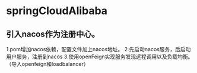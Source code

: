 # springCloudAlibaba

## 引入nacos作为注册中心。
1.pom增加nacos依赖，配置文件加上nacos地址。
2.先启动nacos服务，后启动用户服务，注册到nacos
3.使用openFeign实现服务发现远程调用以及负载均衡。（导入openfeign和loadbalancer）


